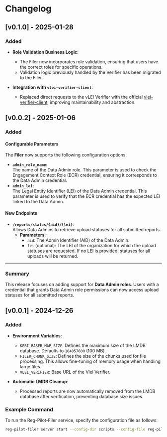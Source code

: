 # Changelog

## [v0.1.0] - 2025-01-28

### Added

- **Role Validation Business Logic**:  
  - The Filer now incorporates role validation, ensuring that users have the correct roles for specific operations.  
  - Validation logic previously handled by the Verifier has been migrated to the Filer.

- **Integration with `vlei-verifier-client`**:  
  - Replaced direct requests to the vLEI Verifier with the official [vlei-verifier-client](https://pypi.org/project/vlei-verifier-client/), improving maintainability and abstraction.


## [v0.0.2] - 2025-01-06

### Added

#### Configurable Parameters
The **Filer** now supports the following configuration options:
- **`admin_role_name`**:  
  The name of the Data Admin role. This parameter is used to check the Engagement Context Role (ECR) credential, ensuring it corresponds to the Data Admin credential.
- **`admin_lei`**:  
  The Legal Entity Identifier (LEI) of the Data Admin credential. This parameter is used to verify that the ECR credential has the expected LEI linked to the Data Admin.

#### New Endpoints
- **`/reports/status/{aid}/{lei}`**:  
  Allows Data Admins to retrieve upload statuses for all submitted reports.  
  - **Parameters**:
    - `aid`: The Admin Identifier (AID) of the Data Admin.  
    - `lei` (optional): The LEI of the organization for which the upload statuses are requested. If no LEI is provided, statuses for all uploads will be returned.

---

### Summary

This release focuses on adding support for **Data Admin roles**. Users with a credential that grants Data Admin role permissions can now access upload statuses for all submitted reports.



## [v0.0.1] - 2024-12-26

### Added

- **Environment Variables**:
    - `KERI_BASER_MAP_SIZE`: Defines the maximum size of the LMDB database. Defaults to `104857600` (100 MB).
    - `FILER_CHUNK_SIZE`: Defines the size of the chunks used for file processing. This allows fine-tuning of memory
      usage when handling large files.
    - `VLEI_VERIFIER`: Base URL of the Vlei Verifier.

- **Automatic LMDB Cleanup**:
    - Processed reports are now automatically removed from the LMDB database after verification, preventing database
      size issues.

### Example Command

To run the Reg-Pilot-Filer service, specify the configuration file as follows:

```bash
reg-pilot-filer server start --config-dir scripts --config-file reg-pilot-filer-config.json
```


